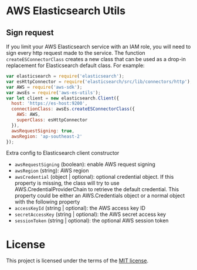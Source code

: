 # AWS Elasticsearch Utils

## Sign request
If you limit your AWS Elasticsearch service with an IAM role, you will need to sign every http request made to the service. The function `createESConnectorClass` creates a new class that can be used as a drop-in replacement for Elasticsearch default class. For example:
```javascript
var elasticsearch = require('elasticsearch');
var esHttpConnector = require('elasticsearch/src/lib/connectors/http');
var AWS = require('aws-sdk');
var awsEs = require('aws-es-utils');
var let client = new elasticsearch.Client({
  host: 'https://es-host:9200',
  connectionClass: awsEs.createESConnectorClass({
    AWS: AWS,
    superClass: esHttpConnector
  }),
  awsRequestSigning: true,
  awsRegion: 'ap-southeast-2'
});
```
Extra config to Elasticsearch client constructor
 - `awsRequestSigning` (boolean): enable AWS request signing
 - `awsRegion` (string): AWS region
 - `awsCredential` (object | optional): optional credential object. If this property is missing, the class will try to use AWS.CredentialProviderChain to retrieve the default credential. This property could be either an AWS.Credentials object or a normal object with the following property
  - `accessKeyId` (string | optional): the AWS access key ID
  - `secretAccessKey` (string | optional): the AWS secret access key
  - `sessionToken` (string | optional): the optional AWS session token

 # License
 This project is licensed under the terms of the [MIT license](./LICENSE).
